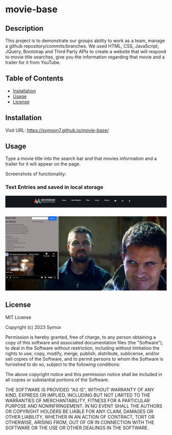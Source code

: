 # movie-base

## Description

This project is to demonstrate our groups ability to work as a team, manage a github repository/commits/branches. We used HTML, CSS, JavaScript, JQuery, Bootstrap and Third Party APIs to create a website that will respond to movie title searches, give you the information regarding that movie and a trailer for it from YouTube.

## Table of Contents

* [Installation](#installation)
* [Usage](#usage)
* [License](#license)

## Installation

Visit URL: https://symoxn7.github.io/movie-base/

## Usage 

Type a movie title into the search bar and that movies information and a trailer for it will appear on the page.

Screenshots of functionality:

### Text Entries and saved in local storage
![movie-base](./assets//style/images/screenshot.PNG)

## License

MIT License

Copyright (c) 2023 Symox

Permission is hereby granted, free of charge, to any person obtaining a copy
of this software and associated documentation files (the "Software"), to deal
in the Software without restriction, including without limitation the rights
to use, copy, modify, merge, publish, distribute, sublicense, and/or sell
copies of the Software, and to permit persons to whom the Software is
furnished to do so, subject to the following conditions:

The above copyright notice and this permission notice shall be included in all
copies or substantial portions of the Software.

THE SOFTWARE IS PROVIDED "AS IS", WITHOUT WARRANTY OF ANY KIND, EXPRESS OR
IMPLIED, INCLUDING BUT NOT LIMITED TO THE WARRANTIES OF MERCHANTABILITY,
FITNESS FOR A PARTICULAR PURPOSE AND NONINFRINGEMENT. IN NO EVENT SHALL THE
AUTHORS OR COPYRIGHT HOLDERS BE LIABLE FOR ANY CLAIM, DAMAGES OR OTHER
LIABILITY, WHETHER IN AN ACTION OF CONTRACT, TORT OR OTHERWISE, ARISING FROM,
OUT OF OR IN CONNECTION WITH THE SOFTWARE OR THE USE OR OTHER DEALINGS IN THE
SOFTWARE.

